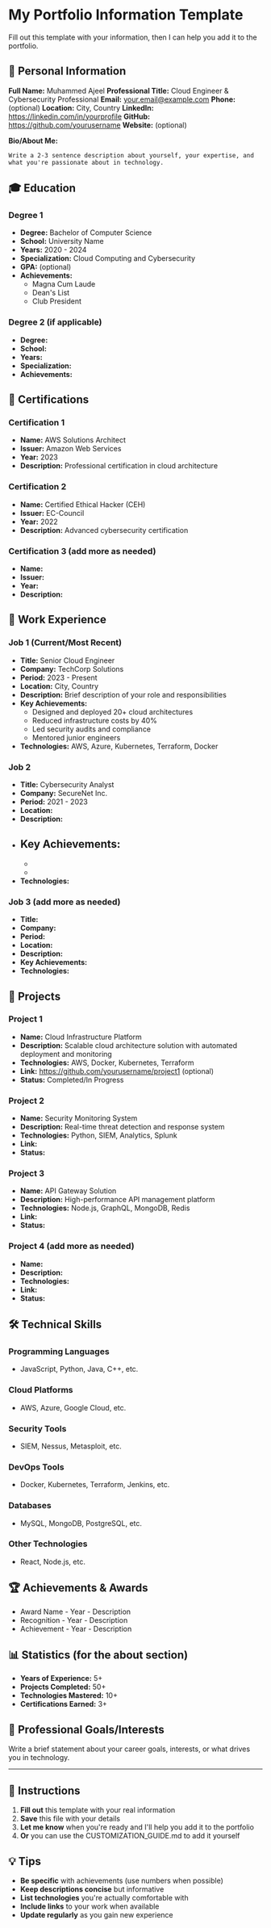# My Portfolio Information Template

Fill out this template with your information, then I can help you add it to the portfolio.

## 👤 **Personal Information**

**Full Name:** Muhammed Ajeel
**Professional Title:** Cloud Engineer & Cybersecurity Professional
**Email:** your.email@example.com
**Phone:** (optional)
**Location:** City, Country
**LinkedIn:** https://linkedin.com/in/yourprofile
**GitHub:** https://github.com/yourusername
**Website:** (optional)

**Bio/About Me:**
```
Write a 2-3 sentence description about yourself, your expertise, and what you're passionate about in technology.
```

## 🎓 **Education**

### Degree 1
- **Degree:** Bachelor of Computer Science
- **School:** University Name
- **Years:** 2020 - 2024
- **Specialization:** Cloud Computing and Cybersecurity
- **GPA:** (optional)
- **Achievements:** 
  - Magna Cum Laude
  - Dean's List
  - Club President

### Degree 2 (if applicable)
- **Degree:** 
- **School:** 
- **Years:** 
- **Specialization:** 
- **Achievements:** 

## 📜 **Certifications**

### Certification 1
- **Name:** AWS Solutions Architect
- **Issuer:** Amazon Web Services
- **Year:** 2023
- **Description:** Professional certification in cloud architecture

### Certification 2
- **Name:** Certified Ethical Hacker (CEH)
- **Issuer:** EC-Council
- **Year:** 2022
- **Description:** Advanced cybersecurity certification

### Certification 3 (add more as needed)
- **Name:** 
- **Issuer:** 
- **Year:** 
- **Description:** 

## 💼 **Work Experience**

### Job 1 (Current/Most Recent)
- **Title:** Senior Cloud Engineer
- **Company:** TechCorp Solutions
- **Period:** 2023 - Present
- **Location:** City, Country
- **Description:** Brief description of your role and responsibilities
- **Key Achievements:**
  - Designed and deployed 20+ cloud architectures
  - Reduced infrastructure costs by 40%
  - Led security audits and compliance
  - Mentored junior engineers
- **Technologies:** AWS, Azure, Kubernetes, Terraform, Docker

### Job 2
- **Title:** Cybersecurity Analyst
- **Company:** SecureNet Inc.
- **Period:** 2021 - 2023
- **Location:** 
- **Description:** 
- **Key Achievements:**
  - 
  - 
  - 
- **Technologies:** 

### Job 3 (add more as needed)
- **Title:** 
- **Company:** 
- **Period:** 
- **Location:** 
- **Description:** 
- **Key Achievements:**
- **Technologies:** 

## 🚀 **Projects**

### Project 1
- **Name:** Cloud Infrastructure Platform
- **Description:** Scalable cloud architecture solution with automated deployment and monitoring
- **Technologies:** AWS, Docker, Kubernetes, Terraform
- **Link:** https://github.com/yourusername/project1 (optional)
- **Status:** Completed/In Progress

### Project 2
- **Name:** Security Monitoring System
- **Description:** Real-time threat detection and response system
- **Technologies:** Python, SIEM, Analytics, Splunk
- **Link:** 
- **Status:** 

### Project 3
- **Name:** API Gateway Solution
- **Description:** High-performance API management platform
- **Technologies:** Node.js, GraphQL, MongoDB, Redis
- **Link:** 
- **Status:** 

### Project 4 (add more as needed)
- **Name:** 
- **Description:** 
- **Technologies:** 
- **Link:** 
- **Status:** 

## 🛠️ **Technical Skills**

### Programming Languages
- JavaScript, Python, Java, C++, etc.

### Cloud Platforms
- AWS, Azure, Google Cloud, etc.

### Security Tools
- SIEM, Nessus, Metasploit, etc.

### DevOps Tools
- Docker, Kubernetes, Terraform, Jenkins, etc.

### Databases
- MySQL, MongoDB, PostgreSQL, etc.

### Other Technologies
- React, Node.js, etc.

## 🏆 **Achievements & Awards**

- Award Name - Year - Description
- Recognition - Year - Description
- Achievement - Year - Description

## 📊 **Statistics** (for the about section)

- **Years of Experience:** 5+
- **Projects Completed:** 50+
- **Technologies Mastered:** 10+
- **Certifications Earned:** 3+

## 🎯 **Professional Goals/Interests**

Write a brief statement about your career goals, interests, or what drives you in technology.

---

## 📝 **Instructions**

1. **Fill out** this template with your real information
2. **Save** this file with your details
3. **Let me know** when you're ready and I'll help you add it to the portfolio
4. **Or** you can use the CUSTOMIZATION_GUIDE.md to add it yourself

## 💡 **Tips**

- **Be specific** with achievements (use numbers when possible)
- **Keep descriptions concise** but informative
- **List technologies** you're actually comfortable with
- **Include links** to your work when available
- **Update regularly** as you gain new experience